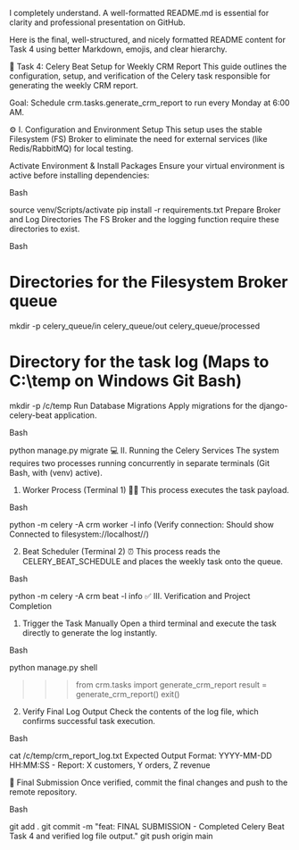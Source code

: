I completely understand. A well-formatted README.md is essential for clarity and professional presentation on GitHub.

Here is the final, well-structured, and nicely formatted README content for Task 4 using better Markdown, emojis, and clear hierarchy.

🚀 Task 4: Celery Beat Setup for Weekly CRM Report
This guide outlines the configuration, setup, and verification of the Celery task responsible for generating the weekly CRM report.

Goal: Schedule crm.tasks.generate_crm_report to run every Monday at 6:00 AM.

⚙️ I. Configuration and Environment Setup
This setup uses the stable Filesystem (FS) Broker to eliminate the need for external services (like Redis/RabbitMQ) for local testing.

Activate Environment & Install Packages Ensure your virtual environment is active before installing dependencies:

Bash

source venv/Scripts/activate
pip install -r requirements.txt
Prepare Broker and Log Directories The FS Broker and the logging function require these directories to exist.

Bash

# Directories for the Filesystem Broker queue
mkdir -p celery_queue/in celery_queue/out celery_queue/processed

# Directory for the task log (Maps to C:\temp on Windows Git Bash)
mkdir -p /c/temp 
Run Database Migrations Apply migrations for the django-celery-beat application.

Bash

python manage.py migrate
💻 II. Running the Celery Services
The system requires two processes running concurrently in separate terminals (Git Bash, with (venv) active).

1. Worker Process (Terminal 1) 🧑‍💻
This process executes the task payload.

Bash

python -m celery -A crm worker -l info
(Verify connection: Should show Connected to filesystem://localhost//)

2. Beat Scheduler (Terminal 2) ⏰
This process reads the CELERY_BEAT_SCHEDULE and places the weekly task onto the queue.

Bash

python -m celery -A crm beat -l info
✅ III. Verification and Project Completion
1. Trigger the Task Manually
Open a third terminal and execute the task directly to generate the log instantly.

Bash

python manage.py shell
>>> from crm.tasks import generate_crm_report
>>> result = generate_crm_report()
>>> exit()
2. Verify Final Log Output
Check the contents of the log file, which confirms successful task execution.

Bash

cat /c/temp/crm_report_log.txt
Expected Output Format: YYYY-MM-DD HH:MM:SS - Report: X customers, Y orders, Z revenue

💾 Final Submission
Once verified, commit the final changes and push to the remote repository.

Bash

git add . 
git commit -m "feat: FINAL SUBMISSION - Completed Celery Beat Task 4 and verified log file output."
git push origin main
